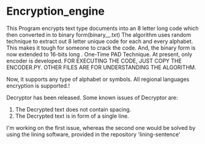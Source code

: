 # Encryption_engine
This Program encrypts text type documents into an 8 letter long code which then converted in to binary form(binary__.txt)
The algorithm uses random technique to extract out 8 letter unique code for each and every alphabet. This makes it tough for someone to crack the code. And, the binary form is now extended to 16-bits long . One-Time PAD Technique.
At present, only encoder is developed.
FOR EXECUTING THE CODE, JUST COPY THE ENCODER.PY. OTHER FILES ARE FOR UNDERSTANDING THE ALGORITHM.

Now, it supports any type of alphabet or symbols. All regional languages encryption is supported.!

Decryptor has been released. 
Some known issues of Decryptor are:
1. The Decrypted text does not contain spacing.
2. The Decrypted text is in form of a single line.

I'm working on the first issue,  whereas the second one would be solved by using the lining software, provided in the repository 
'lining-sentence'


